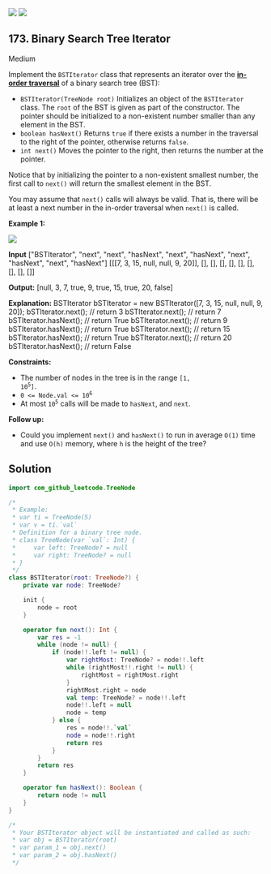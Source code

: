 [![](https://img.shields.io/github/stars/LeetCode-Top-Interview-150/LeetCode-Top-Interview-150?label=Stars&style=flat-square)](https://github.com/LeetCode-Top-Interview-150/LeetCode-Top-Interview-150)
[![](https://img.shields.io/github/forks/LeetCode-Top-Interview-150/LeetCode-Top-Interview-150?label=Fork%20me%20on%20GitHub%20&style=flat-square)](https://github.com/LeetCode-Top-Interview-150/LeetCode-Top-Interview-150/fork)

## 173\. Binary Search Tree Iterator

Medium

Implement the `BSTIterator` class that represents an iterator over the **[in-order traversal](https://en.wikipedia.org/wiki/Tree_traversal#In-order_(LNR))** of a binary search tree (BST):

*   `BSTIterator(TreeNode root)` Initializes an object of the `BSTIterator` class. The `root` of the BST is given as part of the constructor. The pointer should be initialized to a non-existent number smaller than any element in the BST.
*   `boolean hasNext()` Returns `true` if there exists a number in the traversal to the right of the pointer, otherwise returns `false`.
*   `int next()` Moves the pointer to the right, then returns the number at the pointer.

Notice that by initializing the pointer to a non-existent smallest number, the first call to `next()` will return the smallest element in the BST.

You may assume that `next()` calls will always be valid. That is, there will be at least a next number in the in-order traversal when `next()` is called.

**Example 1:**

![](https://assets.leetcode.com/uploads/2018/12/25/bst-tree.png)

**Input** ["BSTIterator", "next", "next", "hasNext", "next", "hasNext", "next", "hasNext", "next", "hasNext"] [[[7, 3, 15, null, null, 9, 20]], [], [], [], [], [], [], [], [], []]

**Output:** [null, 3, 7, true, 9, true, 15, true, 20, false]

**Explanation:** BSTIterator bSTIterator = new BSTIterator([7, 3, 15, null, null, 9, 20]); bSTIterator.next(); // return 3 bSTIterator.next(); // return 7 bSTIterator.hasNext(); // return True bSTIterator.next(); // return 9 bSTIterator.hasNext(); // return True bSTIterator.next(); // return 15 bSTIterator.hasNext(); // return True bSTIterator.next(); // return 20 bSTIterator.hasNext(); // return False

**Constraints:**

*   The number of nodes in the tree is in the range <code>[1, 10<sup>5</sup>]</code>.
*   <code>0 <= Node.val <= 10<sup>6</sup></code>
*   At most <code>10<sup>5</sup></code> calls will be made to `hasNext`, and `next`.

**Follow up:**

*   Could you implement `next()` and `hasNext()` to run in average `O(1)` time and use `O(h)` memory, where `h` is the height of the tree?

## Solution

```kotlin
import com_github_leetcode.TreeNode

/*
 * Example:
 * var ti = TreeNode(5)
 * var v = ti.`val`
 * Definition for a binary tree node.
 * class TreeNode(var `val`: Int) {
 *     var left: TreeNode? = null
 *     var right: TreeNode? = null
 * }
 */
class BSTIterator(root: TreeNode?) {
    private var node: TreeNode?

    init {
        node = root
    }

    operator fun next(): Int {
        var res = -1
        while (node != null) {
            if (node!!.left != null) {
                var rightMost: TreeNode? = node!!.left
                while (rightMost!!.right != null) {
                    rightMost = rightMost.right
                }
                rightMost.right = node
                val temp: TreeNode? = node!!.left
                node!!.left = null
                node = temp
            } else {
                res = node!!.`val`
                node = node!!.right
                return res
            }
        }
        return res
    }

    operator fun hasNext(): Boolean {
        return node != null
    }
}

/*
 * Your BSTIterator object will be instantiated and called as such:
 * var obj = BSTIterator(root)
 * var param_1 = obj.next()
 * var param_2 = obj.hasNext()
 */
```
